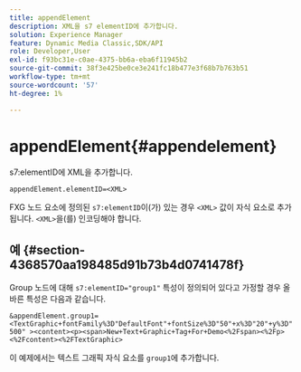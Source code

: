 ```yaml
---
title: appendElement
description: XML을 s7 elementID에 추가합니다.
solution: Experience Manager
feature: Dynamic Media Classic,SDK/API
role: Developer,User
exl-id: f93bc31e-c0ae-4375-bb6a-eba6f11945b2
source-git-commit: 38f3e425be0ce3e241fc18b477e3f68b7b763b51
workflow-type: tm+mt
source-wordcount: '57'
ht-degree: 1%

---
```


# appendElement{#appendelement}

s7:elementID에 XML을 추가합니다.

`appendElement.elementID=<XML>`

FXG 노드 요소에 정의된 `s7:elementID`이(가) 있는 경우 `<XML>` 값이 자식 요소로 추가됩니다. `<XML>`을(를) 인코딩해야 합니다.

## 예 {#section-4368570aa198485d91b73b4d0741478f}

Group 노드에 대해 `s7:elementID="group1"` 특성이 정의되어 있다고 가정할 경우 올바른 특성은 다음과 같습니다.

`&appendElement.group1=<TextGraphic+fontFamily%3D"DefaultFont"+fontSize%3D"50"+x%3D"20"+y%3D"500" ><content><p><span>New+Text+Graphic+Tag+For+Demo<%2Fspan><%2Fp><%2Fcontent><%2FTextGraphic>`

이 예제에서는 텍스트 그래픽 자식 요소를 `group1`에 추가합니다.

